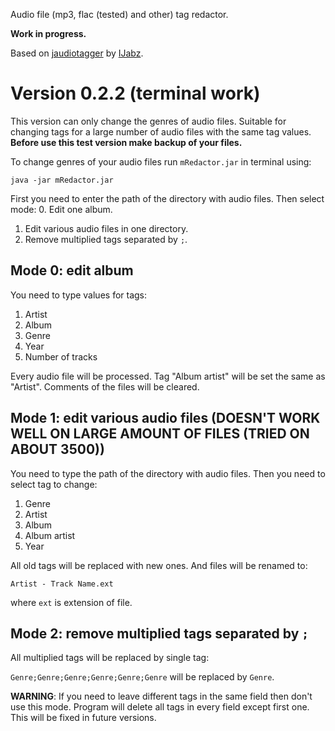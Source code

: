 Audio file (mp3, flac (tested) and other) tag redactor.

**Work in progress.**

Based on [jaudiotagger](https://bitbucket.org/ijabz/jaudiotagger/)
by [IJabz](https://bitbucket.org/ijabz/).

# Version 0.2.2 (terminal work)
This version can only change the genres of audio files.
Suitable for changing tags for a large number of audio files with the same tag values.
**Before use this test version make backup of your files.**



To change genres of your audio files run ```mRedactor.jar``` in terminal using:

```
java -jar mRedactor.jar
```

First you need to enter the path of the directory with audio files. Then select mode:
0. Edit one album.
1. Edit various audio files in one directory.
2. Remove multiplied tags separated by ```;```.

## Mode 0: edit album
You need to type values for tags:
1. Artist
2. Album
3. Genre
4. Year
5. Number of tracks

Every audio file will be processed. Tag "Album artist" will be set the same as "Artist". Comments of the files will be cleared.

## Mode 1: edit various audio files (DOESN'T WORK WELL ON LARGE AMOUNT OF FILES (TRIED ON ABOUT 3500))
You need to type the path of the directory with audio files. Then you need to select tag to change:
1. Genre
2. Artist
3. Album
4. Album artist
5. Year

All old tags will be replaced with new ones. And files will be renamed to:
```
Artist - Track Name.ext
```
where ```ext``` is extension of file.

## Mode 2: remove multiplied tags separated by ```;```
All multiplied tags will be replaced by single tag:

```Genre;Genre;Genre;Genre;Genre;Genre``` will be replaced by ```Genre```.

**WARNING**: If you need to leave different tags in the same field then don't use this mode.
Program will delete all tags in every field except first one.
This will be fixed in future versions.
